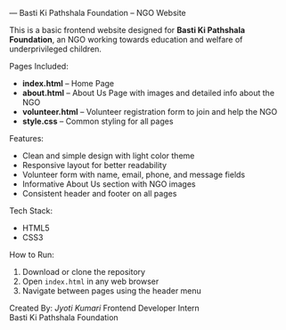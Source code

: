 — Basti Ki Pathshala Foundation – NGO Website

This is a basic frontend website designed for **Basti Ki Pathshala Foundation**, an NGO working towards education and welfare of underprivileged children.

Pages Included:
- **index.html** – Home Page  
- **about.html** – About Us Page with images and detailed info about the NGO  
- **volunteer.html** – Volunteer registration form to join and help the NGO  
- **style.css** – Common styling for all pages
  
 Features:
- Clean and simple design with light color theme  
- Responsive layout for better readability  
- Volunteer form with name, email, phone, and message fields  
- Informative About Us section with NGO images  
- Consistent header and footer on all pages

 Tech Stack:
- HTML5  
- CSS3  

How to Run:
1. Download or clone the repository  
2. Open `index.html` in any web browser  
3. Navigate between pages using the header menu


 Created By:
*Jyoti Kumari*
Frontend Developer Intern  
Basti Ki Pathshala Foundation
